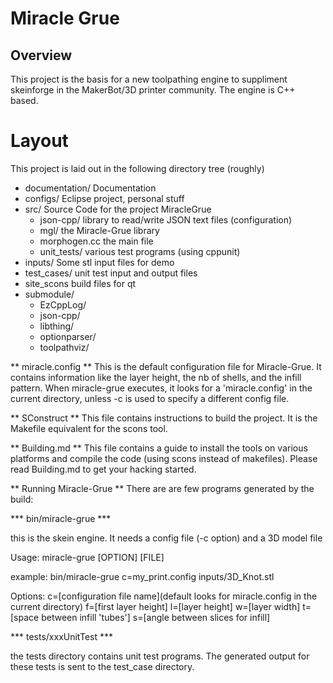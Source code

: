 # Miracle Grue

## Overview 
This project is the basis for a new toolpathing engine to suppliment skeinforge in the MakerBot/3D printer community.  The engine is C++ based.

# Layout

This project is laid out in the following directory tree (roughly)

 - documentation/ Documentation
 - configs/ Eclipse project, personal stuff
 - src/  Source Code for the project MiracleGrue
	- json-cpp/ library to read/write JSON text files (configuration)
	- mgl/ the Miracle-Grue library
	- morphogen.cc the main file
	- unit_tests/ various test programs (using cppunit)
 - inputs/ Some stl input files for demo
 - test_cases/ unit test input and output files
 - site_scons build files for qt
 - submodule/  
	- EzCppLog/ 
	- json-cpp/ 
	- libthing/ 
	- optionparser/ 
	- toolpathviz/ 

** miracle.config ** 
This is the default configuration file for Miracle-Grue. It contains information like the layer height, the nb of shells, and the infill pattern. 
When miracle-grue executes, it looks for a 'miracle.config' in the current directory, unless -c is used to specify a different config file.

** SConstruct **
This file contains instructions to build the project. It is the Makefile equivalent for the scons tool.

** Building.md **
This file contains a guide to install the tools on various platforms and compile the code (using scons instead of makefiles).
Please read Building.md to get your hacking started.

** Running Miracle-Grue **
There are are few programs generated by the build:

*** bin/miracle-grue ***

this is the skein engine. It needs a config file (-c option) and a 3D model file

Usage: miracle-grue [OPTION] [FILE]

example: bin/miracle-grue c=my_print.config inputs/3D_Knot.stl

Options:
	c=[configuration file name](default looks for miracle.config in the current directory)
	f=[first layer height]
	l=[layer height]
	w=[layer width]
	t=[space between infill 'tubes']
	s=[angle between slices for infill]

*** tests/xxxUnitTest ***

the tests directory contains unit test programs. The generated output for these tests is sent to the test_case directory.

